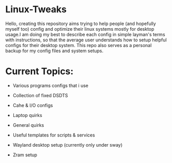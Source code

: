 # Linux-Tweaks

Hello, creating this repository aims trying to help people (and hopefully myself too) config and optimize their linux systems mostly for desktop usage.I am doing my best to describe each config in simple layman's terms with instructions, so that the average user understands how to setup helpful configs for their desktop system. This repo also serves as a personal backup for my config files and system setups.

# Current Topics:

* Various programs configs that i use

* Collection of fixed DSDTS

* Cahe & I/O configs

* Laptop quirks

* General quirks

* Useful templates for scripts & services

* Wayland desktop setup (currently only under sway)

* Zram setup

